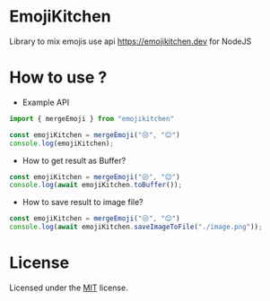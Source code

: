 # EmojiKitchen
Library to mix emojis use api https://emojikitchen.dev for NodeJS

# How to use ?
- Example API
```ts
import { mergeEmoji } from "emojikitchen"

const emojiKitchen = mergeEmoji("😒", "😊")
console.log(emojiKitchen);
```

- How to get result as Buffer?
```ts
const emojiKitchen = mergeEmoji("😒", "😊")
console.log(await emojiKitchen.toBuffer());
```

- How to save result to image file?
```ts
const emojiKitchen = mergeEmoji("😒", "😊")
console.log(await emojiKitchen.saveImageToFile("./image.png"));
```

# License
Licensed under the [MIT](https://github.com/AuraTeamAZ/EmojiKitchen/blob/main/LICENSE) license.